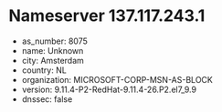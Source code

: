 # Nameserver 137.117.243.1

* as_number: 8075
* name: Unknown
* city: Amsterdam
* country: NL
* organization: MICROSOFT-CORP-MSN-AS-BLOCK
* version: 9.11.4-P2-RedHat-9.11.4-26.P2.el7_9.9
* dnssec: false
